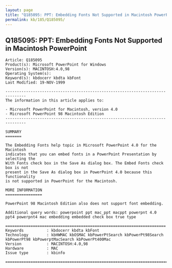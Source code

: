 ```yaml
---
layout: page
title: "Q185095: PPT: Embedding Fonts Not Supported in Macintosh PowerPoint"
permalink: kb/185/Q185095/
---
```


## Q185095: PPT: Embedding Fonts Not Supported in Macintosh PowerPoint

	Article: Q185095
	Product(s): Microsoft PowerPoint for Windows
	Version(s): MACINTOSH:4.0,98
	Operating System(s): 
	Keyword(s): kbdocerr kbdta kbFont
	Last Modified: 19-NOV-1999
	
	-------------------------------------------------------------------------------
	The information in this article applies to:
	
	- Microsoft PowerPoint for Macintosh, version 4.0 
	- Microsoft PowerPoint 98 Macintosh Edition 
	-------------------------------------------------------------------------------
	
	SUMMARY
	=======
	
	The Embedding Fonts help topic in Microsoft PowerPoint 4.0 for the Macintosh
	indicates that you can embed fonts in a PowerPoint Presentation by selecting the
	With Fonts check box in the Save As dialog box. The Embed Fonts check box is not
	present in the Save As dialog box in PowerPoint 4.0 because this functionality
	is not supported in PowerPoint for the Macintosh.
	
	MORE INFORMATION
	================
	
	PowerPoint 98 Macintosh Edition also does not support font embedding.
	
	Additional query words: powerpoint ppt mac_ppt macppt powerpnt 4.0 ppt4 powerpnt4 mac embedding embedded check box true type
	
	======================================================================
	Keywords          : kbdocerr kbdta kbFont 
	Technology        : kbHWMAC kbOSMAC kbPowerPtSearch kbPowerPt98Search kbPowerPt98 kbPowerptMacSearch kbPowerPt400Mac
	Version           : MACINTOSH:4.0,98
	Hardware          : MAC
	Issue type        : kbinfo
	
	=============================================================================
	
